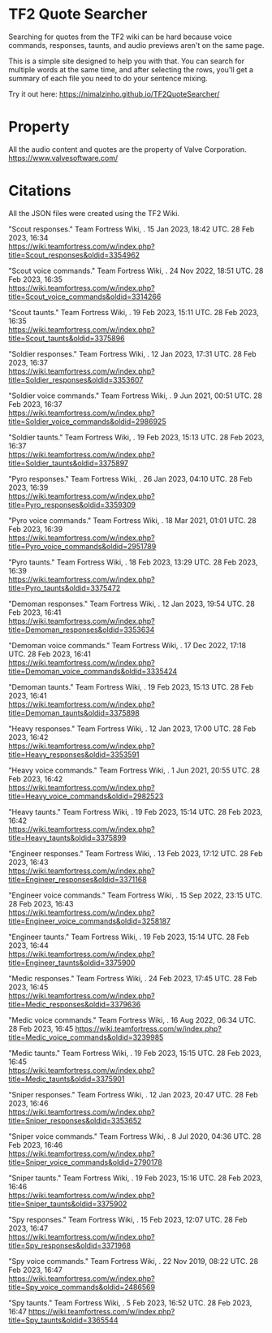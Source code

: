 # TF2 Quote Searcher
Searching for quotes from the TF2 wiki can be hard because voice commands, responses, taunts, and audio previews aren't on the same page.

This is a simple site designed to help you with that. You can search for multiple words at the same time, and after selecting the rows, you'll get a summary of each file you need to do your sentence mixing.

Try it out here: https://nimalzinho.github.io/TF2QuoteSearcher/

# Property
All the audio content and quotes are the property of Valve Corporation. https://www.valvesoftware.com/

# Citations
All the JSON files were created using the TF2 Wiki.

"Scout responses." Team Fortress Wiki, . 15 Jan 2023, 18:42 UTC. 28 Feb 2023, 16:34  
https://wiki.teamfortress.com/w/index.php?title=Scout_responses&oldid=3354962 

"Scout voice commands." Team Fortress Wiki, . 24 Nov 2022, 18:51 UTC. 28 Feb 2023, 16:35  
https://wiki.teamfortress.com/w/index.php?title=Scout_voice_commands&oldid=3314266 

"Scout taunts." Team Fortress Wiki, . 19 Feb 2023, 15:11 UTC. 28 Feb 2023, 16:35  
https://wiki.teamfortress.com/w/index.php?title=Scout_taunts&oldid=3375896 

"Soldier responses." Team Fortress Wiki, . 12 Jan 2023, 17:31 UTC. 28 Feb 2023, 16:37  
https://wiki.teamfortress.com/w/index.php?title=Soldier_responses&oldid=3353607 

"Soldier voice commands." Team Fortress Wiki, . 9 Jun 2021, 00:51 UTC. 28 Feb 2023, 16:37  
https://wiki.teamfortress.com/w/index.php?title=Soldier_voice_commands&oldid=2986925 

"Soldier taunts." Team Fortress Wiki, . 19 Feb 2023, 15:13 UTC. 28 Feb 2023, 16:37  
https://wiki.teamfortress.com/w/index.php?title=Soldier_taunts&oldid=3375897 

"Pyro responses." Team Fortress Wiki, . 26 Jan 2023, 04:10 UTC. 28 Feb 2023, 16:39  
https://wiki.teamfortress.com/w/index.php?title=Pyro_responses&oldid=3359309 

"Pyro voice commands." Team Fortress Wiki, . 18 Mar 2021, 01:01 UTC. 28 Feb 2023, 16:39  
https://wiki.teamfortress.com/w/index.php?title=Pyro_voice_commands&oldid=2951789 

"Pyro taunts." Team Fortress Wiki, . 18 Feb 2023, 13:29 UTC. 28 Feb 2023, 16:39  
https://wiki.teamfortress.com/w/index.php?title=Pyro_taunts&oldid=3375472 

"Demoman responses." Team Fortress Wiki, . 12 Jan 2023, 19:54 UTC. 28 Feb 2023, 16:41  
https://wiki.teamfortress.com/w/index.php?title=Demoman_responses&oldid=3353634 

"Demoman voice commands." Team Fortress Wiki, . 17 Dec 2022, 17:18 UTC. 28 Feb 2023, 16:41  
https://wiki.teamfortress.com/w/index.php?title=Demoman_voice_commands&oldid=3335424 

"Demoman taunts." Team Fortress Wiki, . 19 Feb 2023, 15:13 UTC. 28 Feb 2023, 16:41  
https://wiki.teamfortress.com/w/index.php?title=Demoman_taunts&oldid=3375898 

"Heavy responses." Team Fortress Wiki, . 12 Jan 2023, 17:00 UTC. 28 Feb 2023, 16:42  
https://wiki.teamfortress.com/w/index.php?title=Heavy_responses&oldid=3353591 

"Heavy voice commands." Team Fortress Wiki, . 1 Jun 2021, 20:55 UTC. 28 Feb 2023, 16:42  
https://wiki.teamfortress.com/w/index.php?title=Heavy_voice_commands&oldid=2982523 

"Heavy taunts." Team Fortress Wiki, . 19 Feb 2023, 15:14 UTC. 28 Feb 2023, 16:42  
https://wiki.teamfortress.com/w/index.php?title=Heavy_taunts&oldid=3375899 

"Engineer responses." Team Fortress Wiki, . 13 Feb 2023, 17:12 UTC. 28 Feb 2023, 16:43  
https://wiki.teamfortress.com/w/index.php?title=Engineer_responses&oldid=3371168 

"Engineer voice commands." Team Fortress Wiki, . 15 Sep 2022, 23:15 UTC. 28 Feb 2023, 16:43  
https://wiki.teamfortress.com/w/index.php?title=Engineer_voice_commands&oldid=3258187 

"Engineer taunts." Team Fortress Wiki, . 19 Feb 2023, 15:14 UTC. 28 Feb 2023, 16:44  
https://wiki.teamfortress.com/w/index.php?title=Engineer_taunts&oldid=3375900 

"Medic responses." Team Fortress Wiki, . 24 Feb 2023, 17:45 UTC. 28 Feb 2023, 16:45  
https://wiki.teamfortress.com/w/index.php?title=Medic_responses&oldid=3379636 

"Medic voice commands." Team Fortress Wiki, . 16 Aug 2022, 06:34 UTC. 28 Feb 2023, 16:45 
https://wiki.teamfortress.com/w/index.php?title=Medic_voice_commands&oldid=3239985

"Medic taunts." Team Fortress Wiki, . 19 Feb 2023, 15:15 UTC. 28 Feb 2023, 16:45  
https://wiki.teamfortress.com/w/index.php?title=Medic_taunts&oldid=3375901 

"Sniper responses." Team Fortress Wiki, . 12 Jan 2023, 20:47 UTC. 28 Feb 2023, 16:46  
https://wiki.teamfortress.com/w/index.php?title=Sniper_responses&oldid=3353652

"Sniper voice commands." Team Fortress Wiki, . 8 Jul 2020, 04:36 UTC. 28 Feb 2023, 16:46  
https://wiki.teamfortress.com/w/index.php?title=Sniper_voice_commands&oldid=2790178

"Sniper taunts." Team Fortress Wiki, . 19 Feb 2023, 15:16 UTC. 28 Feb 2023, 16:46  
https://wiki.teamfortress.com/w/index.php?title=Sniper_taunts&oldid=3375902 

"Spy responses." Team Fortress Wiki, . 15 Feb 2023, 12:07 UTC. 28 Feb 2023, 16:47  
https://wiki.teamfortress.com/w/index.php?title=Spy_responses&oldid=3371968 

"Spy voice commands." Team Fortress Wiki, . 22 Nov 2019, 08:22 UTC. 28 Feb 2023, 16:47  
https://wiki.teamfortress.com/w/index.php?title=Spy_voice_commands&oldid=2486569 

"Spy taunts." Team Fortress Wiki, . 5 Feb 2023, 16:52 UTC. 28 Feb 2023, 16:47 
https://wiki.teamfortress.com/w/index.php?title=Spy_taunts&oldid=3365544 
